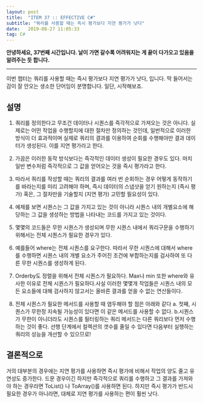 ```yaml
---
layout: post
title:  "ITEM 37 :: EFFECTIVE C#"
subtitle: "쿼리를 사용할 때는 즉시 평가보다 지연 평가가 낫다"
date:   2019-08-27 11:05:33
tag: C#
---
```


**안녕하세요, 37번째 시간입니다. 날이 가면 갈수록 어려워지는 게 끝이 다가오고 있음을 알려주는 듯 합니다.**

___

이번 챕터는 쿼리를 사용할 때는 즉시 평가보다 지연 평가가 낫다, 입니다.
딱 들어서는 감이 잘 안오는 생소한 단어임이 분명합니다. 일단, 시작해보죠.



## 설명


1. 쿼리를 정의한다고 무조건 데이터나 시퀀스를 즉각적으로 가져오는 것은 아니다. 실제로는 어떤 작업을 수행할지에 대한 절차만 정의하는 것인데, 일반적으로 이러한 방식이 더 효과적이며 실제로 쿼리의 결과를 이용하여 순회를 수행해야만 결과 데이터가 생성된다. 이를 지연 평가라고 한다.


2. 가끔은 이러한 동작 방식보다는 즉각적인 데이터 생성이 필요한 경우도 있다. 마치 일반 변수처럼 즉각적으로 그 값을 얻어오는 것을 즉시 평가라고 한다.

3. 따라서 쿼리를 작성할 때는 쿼리의 결과를 여러 번 순회하는 경우 어떻게 동작하기를 바라는지를 미리 고려해야 하며, 즉시 데이터의 스냅샷을 얻기 원하는지 (즉시 평가) 혹은, 그 절차만을 기술할지 (지연 평가) 고민할 필요성이 있다.


4. 예제를 보면 시퀀스는 그 값을 가지고 있는 것이 아니라 시퀀스 내의 개별요소에 해당하는 그 값을 생성하는 방법을 나타내는 코드를 가지고 있는 것이다.

5. 몇몇의 코드들은 무한 시퀀스가 생성되며 무한 시퀀스 내에서 쿼리구문을 수행하기 위해서는 전체 시퀀스가 필요한 경우가 있다.

	
6. 예를들어 where는 전체 시퀀스를 요구한다. 따라서 무한 시퀀스에 대해서 where를 수행하면 시퀀스 내의 개별 요소가 주어진 조건에 부합하는지를 검사하여 또 다른 무한 시퀀스를 생성하게 된다.


7. Orderby도 정렬을 위해서 전체 시퀀스가 필요하다. Max나 min 또한 where와 유사한 이유로 전체 시퀀스가 필요하다.사실 이러한 몇몇개 작업들은 시퀀스 내의 모든 요소들에 대해 검사하지 않고서는 올바른 결과를 얻을 수 없는 연산들이다.


8. 전체 시퀀스가 필요한 메서드를 사용할 때 염두해야 할 점은 아래와 같다
	a. 첫째, 시퀀스가 무한정 지속될 가능성이 있다면 이 같은 메서드를 사용할 수 없다.
	b.시퀀스가 무한이 아니더라도 시퀀스를 필터링하는 쿼리 메서드는 다른 쿼리보다 먼저 수행하는 것이 좋다. 선행 단계에서 컬렉션의 갯수를 줄일 수 있다면 다음부터 실행하는 쿼리의 성능을 개선할 수 있으므로!


## 결론적으로

거의 대부분의 경우에는 지연 평가를 사용하면 즉시 평가에 비해서 작업의 양도 줄고 유연성도 증가한다. 드문 경우이긴 하지만 즉각적으로 쿼리를 수행하고 그 결과를 가져와야 하는 경우라면 ToList() 나 ToArray()를 사용하면 된다. 하지만 즉시 평가가 반드시 필요한 경우가 아니라면, 대체로 지연 평가를 사용하는 편이 훨씬 낫다.